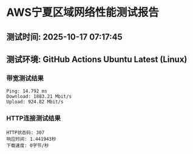 # AWS宁夏区域网络性能测试报告
## 测试时间: 2025-10-17 07:17:45
## 测试环境: GitHub Actions Ubuntu Latest (Linux)

### 带宽测试结果
```
Ping: 14.792 ms
Download: 1883.21 Mbit/s
Upload: 924.82 Mbit/s
```

### HTTP连接测试结果
```
HTTP状态码: 307
响应时间: 1.441943秒
下载速度: 0字节/秒
```

